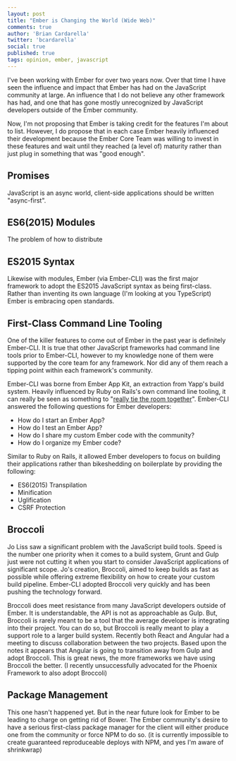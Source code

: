 ```yaml
---
layout: post
title: "Ember is Changing the World (Wide Web)"
comments: true
author: 'Brian Cardarella'
twitter: 'bcardarella'
social: true
published: true
tags: opinion, ember, javascript
---
```


I've been working with Ember for over two years now. Over that time I
have seen the influence and impact that Ember has had on the JavaScript
community at large. An influence that I do not believe any other
framework has had, and one that has gone mostly unrecognized by
JavaScript developers outside of the Ember community.

Now, I'm not proposing that Ember is taking credit for the features I'm
about to list. However, I do propose that in each case Ember heavily
influenced their development because the Ember Core Team was willing to
invest in these features and wait until they reached (a level of)
maturity rather than just plug in something that was "good enough".

## Promises

JavaScript is an async world, client-side applications should be written
"async-first".

## ES6(2015) Modules

The problem of how to distribute 

## ES2015 Syntax

Likewise with modules, Ember (via Ember-CLI) was the first major
framework to adopt the ES2015 JavaScript syntax as being first-class.
Rather than inventing its own language (I'm looking at you TypeScript)
Ember is embracing open standards.

## First-Class Command Line Tooling

One of the killer features to come out of Ember in the past year is
definitely Ember-CLI. It is true that other JavaScript frameworks had
command line tools prior to Ember-CLI, however to my knowledge none of
them were supported by the core team for any framework. Nor did any of
them reach a tipping point within each framework's community.

Ember-CLI was borne from Ember App Kit, an extraction from Yapp's build
system. Heavily influenced by Ruby on Rails's own command line tooling,
it can really be seen as something to "[really tie the room
together](https://www.youtube.com/watch?v=ezQLP1dj_t8)". Ember-CLI
answered the following questions for Ember developers:

* How do I start an Ember App?
* How do I test an Ember App?
* How do I share my custom Ember code with the community?
* How do I organize my Ember code?

Similar to Ruby on Rails, it allowed Ember developers to focus on
building their applications rather than bikeshedding on boilerplate by
providing the following:

* ES6(2015) Transpilation
* Minification
* Uglification
* CSRF Protection


## Broccoli

Jo Liss saw a significant problem with the JavaScript build tools. Speed
is the number one priority when it comes to a build system, Grunt and
Gulp just were not cutting it when you start to consider JavaScript
applications of significant scope. Jo's creation, Broccoli, aimed to
keep builds as fast as possible while offering extreme flexibility on
how to create your custom build pipeline. Ember-CLI adopted Broccoli
very quickly and has been pushing the technology forward.

Broccoli does meet resistance from many JavaScript developers outside of
Ember. It is understandable, the API is not as approachable as Gulp.
But, Broccoli is rarely meant to be a tool that the average developer is
integrating into their project. You can do so, but Broccoli is really
meant to play a support role to a larger build system. Recently both
React and Angular had a meeting to discuss collaboration between the two
projects. Based upon the notes it appears that Angular is going to
transition away from Gulp and adopt Broccoli. This is great news, the
more frameworks we have using Broccoli the better. (I recently unsuccessfully
advocated for the Phoenix Framework to also adopt Broccoli)

## Package Management

This one hasn't happened yet. But in the near future look for Ember to
be leading to charge on getting rid of Bower. The Ember community's
desire to have a serious first-class package manager for the client will
either produce one from the community or force NPM to do so. (it is
currently impossible to create guaranteed reproduceable deploys with
NPM, and yes I'm aware of shrinkwrap)
